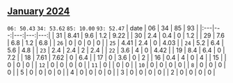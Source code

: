 ## [January 2024](2024-01.csv)

`06: 50.43` `34: 53.62` `85: 10.00` `93: 52.47` 
| date | 06 | 34 | 85 | 93 |
|:---|---:|---:|---:|---:|
| 31 | 8.41 | 9.6 | 1.2 | 9.22 <tr></tr>|
| 30 | 2.4 | 0.4 | 0 | 1.2 <tr></tr>|
| 29 | 7.6 | 6.8 | 1.2 | 6.8 <tr></tr>|
| `26` | 0 | 0 | 0 | 0 <tr></tr>|
| `25` | 4.41 | 2.4 | 0 | 4.03 <tr></tr>|
| `24` | 5.2 | 6.4 | 5.6 | 4.8 <tr></tr>|
| `23` | 2.4 | 2.4 | 2 | 2.4 <tr></tr>|
| `22` | 3.6 | 4 | 0 | 4.42 <tr></tr>|
| 19 | 8.4 | 6.4 | 0 | 7.2 <tr></tr>|
| 18 | 7.61 | 7.62 | 0 | 6.4 <tr></tr>|
| 17 | 0 | 3.6 | 0 | 2 <tr></tr>|
| 16 | 0.4 | 4 | 0 | 4 <tr></tr>|
| 15 |  | 0 | 0 | 0 <tr></tr>|
| `12` | 0 | 0 | 0 | 0 <tr></tr>|
| `11` | 0 |  | 0 | 0 <tr></tr>|
| `10` | 0 | 0 | 0 | 0 <tr></tr>|
| `8` | 0 | 0 | 0 | 0 <tr></tr>|
| 5 | 0 | 0 | 0 | 0 <tr></tr>|
| 4 | 0 | 0 | 0 | 0 <tr></tr>|
| 3 | 0 | 0 | 0 | 0 <tr></tr>|
| 2 | 0 | 0 | 0 | 0 <tr></tr>|
